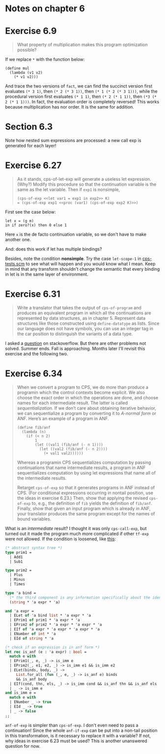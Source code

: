 Notes on chapter 6
==================

# Exercise 6.9
> What property of multiplication makes this program optimization
> possible?

If we replace `*` with the function below:

``` racket
(define mul
  (lambda (v1 v2)
    (* v1 v2)))
```

And trace the two versions of `fact`, we can find the succinct version first
evaluates `(* 3 1)`, then `(* 2 (* 3 1))`, then `(* 1 (* 2 (* 3 1)))`, while the
procedural version first evaluates `(* 1 1)`, then `(* 2 (* 1 1))`, then `(*3 (*
2 (* 1 1)))`. In fact, the evaluation order is completely reversed! This works because
multiplication has nor order. It is the same for addition.

# Section 6.3

Note how nested sum expressions are processed: a new call exp is generated for
each layer!

# Exercise 6.27

> As it stands, cps-of-let-exp will generate a useless let expression. (Why?)
> Modify this procedure so that the continuation variable is the same as the let
> variable. Then if `exp1` is nonsimple,
>
> ``` racket
> (cps-of-exp <<let var1 = exp1 in exp2>> K)
> = (cps-of-exp exp1 <<proc (var1) (cps-of-exp exp2 K)>>)
> ```

First see the case below:

``` racket
let x = (g m)
in if zero?(x) then 0 else 1
```

Here `x` is the de facto continuation variable, so we don't have to make another
one.

And: does this work if let has multiple bindings?

Besides, note the condition **nonsimple**. Try the case `let-scope-1` in
[cps-tests.scm](cps-tests.scm) to see what will happen and you would know what I
mean. Keep in mind that any transform shouldn't change the semantic that every
binding in let is in the same layer of environment.

# Exercise 6.31

> Write a translator that takes the output of `cps-of-program` and produces an
> equivalent program in which all the continuations are represented by data
> structures, as in chapter 5. Represent data structures like those constructed
> using `define-datatype` as lists. Since our language does not have symbols,
> you can use an integer tag in the car position to distinguish the variants of
> a data type.

I asked a
[question](https://stackoverflow.com/questions/57441866/hints-about-exercise-6-31-of-eopl3)
on stackoverflow. But there are other problems not solved. Summer ends. Fall is
approaching. Months later I'll revisit this exercise and the following two.

# Exercise 6.34

> When we convert a program to CPS, we do more than produce a programin which
> the control contexts become explicit. We also choose the exact order in which
> the operations are done, and choose names for each intermediate result. The
> latter is called *sequentialization*. If we don’t care about obtaining
> iterative behavior, we can sequentialize a program by converting it to
> *A-normal form* or ANF. Here’s an example of a program in ANF.
>
> ``` racket
> (define fib/anf
>   (lambda (n)
>     (if (< n 2)
>         1
>         (let ((val1 (fib/anf (- n 1))))
>           (let ((val2 (fib/anf (- n 2))))
>             (+ val1 val2))))))
> ```
>
> Whereas a programin CPS sequentializes computation by passing continuations that
> name intermediate results, a program in ANF sequentializes computation by using
> let expressions that name all of the intermediate results.
>
> Retarget `cps-of-exp` so that it generates programs in ANF instead of
> CPS. (For conditional expressions occurring in nontail position, use the ideas
> in exercise 6.23.)  Then, show that applying the revised `cps-of-exp` to,
> e.g., the definition of `fib` yields the definition of `fib/anf`. Finally,
> show that given an input program which is already in ANF, your translator
> produces the same program except for the names of bound variables.

What is an *intermediate* result? I thought it was only `cps-call-exp`, but
turned out it made the program much more complicated if other `tf-exp` were not
allowed. If the condition is loosened, like
[this](https://course.ccs.neu.edu/cs4410/hw_boa_assignment.html):

``` ocaml
(* abstract syntax tree *)
type prim1 =
  | Add1
  | Sub1

type prim2 =
  | Plus
  | Minus
  | Times

type 'a bind =
  (* the third component is any information specifically about the identifier, like its position *)
  (string * 'a expr * 'a)

and 'a expr =
  | ELet of 'a bind list * 'a expr * 'a
  | EPrim1 of prim1 * 'a expr * 'a
  | EPrim2 of prim2 * 'a expr * 'a expr * 'a
  | EIf of 'a expr * 'a expr * 'a expr * 'a
  | ENumber of int * 'a
  | EId of string * 'a

(* check if an expression is in anf form *)
let rec is_anf (e : 'a expr) : bool =
  match e with
  | EPrim1(_, e, _) -> is_imm e
  | EPrim2(_, e1, e2, _) -> is_imm e1 && is_imm e2
  | ELet(binds, body, _) ->
     List.for_all (fun (_, e, _) -> is_anf e) binds
     && is_anf body
  | EIf(cond, thn, els, _) -> is_imm cond && is_anf thn && is_anf els
  | _ -> is_imm e
and is_imm e =
  match e with
  | ENumber _ -> true
  | EId _ -> true
  | _ -> false
;;
```

`anf-of-exp` is simpler than `cps-of-exp`. I don't even need to pass a
continuation!  Since the whole `anf-if-exp` can be put into a non-tail position
in this transformation, is it necessary to replace it with a variable? If not,
why ideas in exercise 6.23 must be used? This is another unanswered question for
now.
